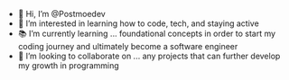 - 👋 Hi, I’m @Postmoedev
- 👀 I’m interested in learning how to code, tech, and staying active
- 📚 I’m currently learning ... foundational concepts in order to start my coding journey and ultimately become a software engineer
- 🤝 I’m looking to collaborate on ... any projects that can further develop my growth in programming


